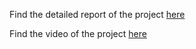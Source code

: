 Find the detailed report of the project [here](https://docs.google.com/document/d/1lIOpWSvfaz471b8xLf3zrFvLi7LPNf1r/edit?usp=sharing&ouid=109468382901998781977&rtpof=true&sd=true)

Find the video of the project [here](https://drive.google.com/file/d/1KE-E1xUU8kJHh0n98EyQBYZ-sHBsTjku/view?usp=sharing)
